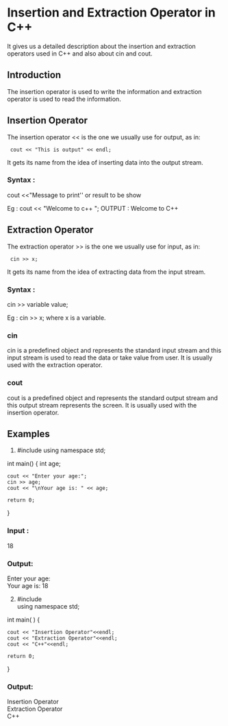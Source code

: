 
# Insertion and Extraction Operator in C++
It gives us a detailed description about the insertion and extraction operators used in C++ and also about cin and cout.




## Introduction

The insertion operator is used to write the information and extraction operator is used to read the information.

## Insertion Operator
  The insertion operator << is the one we usually use for output, as in:

     cout << "This is output" << endl;

It gets its name from the idea of inserting data into the output stream.

### Syntax :

cout <<"Message to print'' or result to be show

Eg : cout << "Welcome to c++ ";
OUTPUT : Welcome to C++


## Extraction Operator
   The extraction operator >> is the one we usually use for input, as in:

     cin >> x;
It gets its name from the idea of extracting data from the input stream.

### Syntax :
cin >> variable value;
   
Eg : cin >> x;
         where x is a variable. 


### cin

cin is a predefined object and represents the standard input stream and this input stream is used to read the data or take value from user.
It is usually used with the extraction operator.

### cout

cout is a predefined object and represents the standard output stream and this output stream represents the screen.
It is usually used with the insertion operator.


## Examples

1. #include <iostream>
using namespace std;
 
int main()
{
    int age;
 
    cout << "Enter your age:";
    cin >> age;
    cout << "\nYour age is: " << age;
 
    return 0;
}

### Input : 

18

### Output: 

Enter your age:  
Your age is: 18

2.  #include <iostream>  
using namespace std;  

int main( ) 
{
    
    cout << "Insertion Operator"<<endl;     
    cout << "Extraction Operator"<<endl;   
    cout << "C++"<<endl;  

    return 0;
       
}   

### Output:

Insertion Operator  
Extraction Operator  
C++


